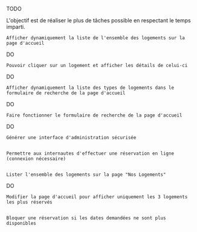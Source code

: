 TODO

L'objectif est de réaliser le plus de tâches possible en respectant le temps imparti.

    Afficher dynamiquement la liste de l'ensemble des logements sur la page d'accueil
DO

    Pouvoir cliquer sur un logement et afficher les détails de celui-ci
DO 
    
    Afficher dynamiquement la liste des types de logements dans le formulaire de recherche de la page d'accueil
DO    
    
    Faire fonctionner le formulaire de recherche de la page d'accueil
DO    
    
    Générer une interface d'administration sécurisée
    
    
    Permettre aux internautes d'effectuer une réservation en ligne (connexion nécessaire)
    
    
    Lister l'ensemble des logements sur la page "Nos Logements"
DO    
    
    Modifier la page d'accueil pour afficher uniquement les 3 logements les plus réservés
    
    
    Bloquer une réservation si les dates demandées ne sont plus disponibles
